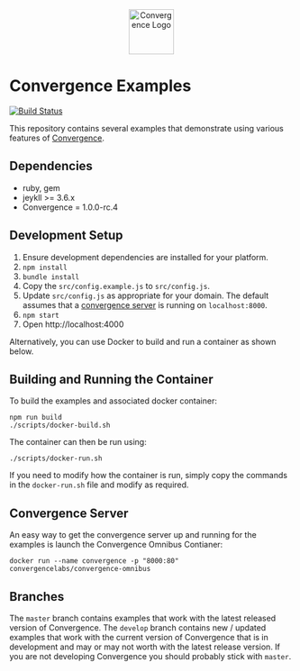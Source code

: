 <div align="center">
  <img alt="Convergence Logo" height="80" src="https://convergence.io/assets/img/convergence-logo.png" >
</div>

# Convergence Examples

[![Build Status](https://travis-ci.org/convergencelabs/javascript-examples.svg?branch=master)](https://travis-ci.org/convergencelabs/javascript-examples)

This repository contains several examples that demonstrate using various features of [Convergence](https://convergence.io).

## Dependencies

 * ruby, gem
 * jeykll >= 3.6.x
 * Convergence = 1.0.0-rc.4

## Development Setup

 1. Ensure development dependencies are installed for your platform.
 1. `npm install`
 1. `bundle install`
 1. Copy the `src/config.example.js` to `src/config.js`.
 1. Update `src/config.js` as appropriate for your domain. The default assumes that a [convergence server](https://convergence.io/quickstart/) is running on `localhost:8000`.
 1. `npm start`
 1. Open http://localhost:4000

Alternatively, you can use Docker to build and run a container as shown below.


## Building and Running the Container
To build the examples and associated docker container:

```shell script
npm run build
./scripts/docker-build.sh
```

The container can then be run using:

```shell script
./scripts/docker-run.sh
```

If you need to modify how the container is run, simply copy the commands in the `docker-run.sh` file and modify as required.

## Convergence Server
An easy way to get the convergence server up and running for the examples is launch the Convergence Omnibus Contianer:

```
docker run --name convergence -p "8000:80" convergencelabs/convergence-omnibus
```

## Branches
The `master` branch contains examples that work with the latest released version of Convergence.  The `develop` branch contains new / updated examples that work with the current version of Convergence that is in development and may or may not worth with the latest release version.  If you are not developing Convergence you should probably stick with `master`.
